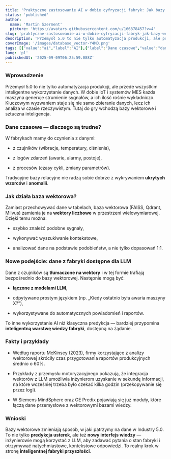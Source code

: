 ```yaml
---
title: 'Praktyczne zastosowanie AI w dobie cyfryzacji fabryk: Jak bazy wektorowe mogą wspierać analizę danych czasowych?'
status: 'published'
author:
  name: 'Martin Szerment'
  picture: 'https://avatars.githubusercontent.com/u/166378457?v=4'
slug: 'praktyczne-zastosowanie-ai-w-dobie-cyfryzacji-fabryk-jak-bazy-wektorowe-moga-wspierac-analize-danych-czasowych'
description: 'Przemysł 5.0 to nie tylko automatyzacja produkcji, ale przede wszystkim inteligentne wykorzystanie danych. W dobie IoT i systemów MES każda maszyna generuje strumienie sygnałów, a ich ilość rośnie wykładniczo. Kluczowym wyzwaniem staje się nie samo zbieranie danych, lecz ich analiza w czasie rzeczywistym. Tutaj do gry wchodzą bazy wektorowe i sztuczna inteligencja.'
coverImage: '/images/database_vector-Y4MD.png'
tags: [{"value":"ai","label":"AI"},{"label":"Dane czasowe","value":"daneCzasowe"},{"label":"Baza wektorowa","value":"bazaWektorowa"},{"value":"Industry 5.0","label":"Industry 5.0"}]
lang: 'pl'
publishedAt: '2025-09-09T06:25:59.088Z'
---
```


### Wprowadzenie

Przemysł 5.0 to nie tylko automatyzacja produkcji, ale przede wszystkim inteligentne wykorzystanie danych. W dobie IoT i systemów MES każda maszyna generuje strumienie sygnałów, a ich ilość rośnie wykładniczo. Kluczowym wyzwaniem staje się nie samo zbieranie danych, lecz ich analiza w czasie rzeczywistym. Tutaj do gry wchodzą bazy wektorowe i sztuczna inteligencja.

### Dane czasowe — dlaczego są trudne?

W fabrykach mamy do czynienia z danymi:

- z czujników (wibracje, temperatury, ciśnienia),

- z logów zdarzeń (awarie, alarmy, postoje),

- z procesów (czasy cykli, zmiany parametrów).

Tradycyjne bazy relacyjne nie radzą sobie dobrze z wykrywaniem **ukrytych wzorców** i **anomalii**.

### Jak działa baza wektorowa?

Zamiast przechowywać dane w tabelach, baza wektorowa (FAISS, Qdrant, Milvus) zamienia je na **wektory liczbowe** w przestrzeni wielowymiarowej. Dzięki temu można:

- szybko znaleźć podobne sygnały,

- wykonywać wyszukiwanie kontekstowe,

- analizować dane na podstawie podobieństw, a nie tylko dopasowań 1:1.

### Nowe podejście: dane z fabryki dostępne dla LLM

Dane z czujników są **tłumaczone na wektory** i w tej formie trafiają bezpośrednio do bazy wektorowej. Następnie mogą być:

- **łączone z modelami LLM**,

- odpytywane prostym językiem (np. „Kiedy ostatnio była awaria maszyny X?”),

- wykorzystywane do automatycznych powiadomień i raportów.

To inne wykorzystanie AI niż klasyczna predykcja — bardziej przypomina **inteligentną warstwę wiedzy fabryki**, dostępną na żądanie.

### Fakty i przykłady

- Według raportu McKinsey (2023), firmy korzystające z analizy wektorowej skróciły czas przygotowania raportów produkcyjnych średnio o 60%.

- Przykłady z przemysłu motoryzacyjnego pokazują, że integracja wektorów z LLM umożliwia inżynierom uzyskanie w sekundę informacji, na które wcześniej trzeba było czekać kilka godzin (przekopywanie się przez logi).

- W Siemens MindSphere oraz GE Predix pojawiają się już moduły, które łączą dane przemysłowe z wektorowymi bazami wiedzy.

### Wnioski

Bazy wektorowe zmieniają sposób, w jaki patrzymy na dane w Industry 5.0. To nie tylko **predykcja usterek**, ale też **nowy interfejs wiedzy** — inżynierowie mogą korzystać z LLM, aby zadawać pytania o stan fabryki i otrzymywać natychmiastowe, kontekstowe odpowiedzi. To realny krok w stronę **inteligentnej fabryki przyszłości**.